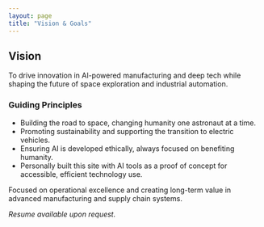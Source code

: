 ```yaml
---
layout: page
title: "Vision & Goals"
---
```


## Vision

To drive innovation in AI-powered manufacturing and deep tech while shaping the future of space exploration and industrial automation.

### Guiding Principles
- Building the road to space, changing humanity one astronaut at a time.  
- Promoting sustainability and supporting the transition to electric vehicles.  
- Ensuring AI is developed ethically, always focused on benefiting humanity.  
- Personally built this site with AI tools as a proof of concept for accessible, efficient technology use.

Focused on operational excellence and creating long-term value in advanced manufacturing and supply chain systems.

_Resume available upon request._

